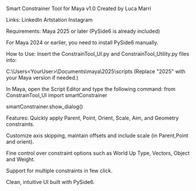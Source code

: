 Smart Constrainer Tool for Maya v1.0
Created by Luca Marri

Links:
LinkedIn
Artstation
Instagram

Requirements:
Maya 2025 or later (PySide6 is already included)

For Maya 2024 or earlier, you need to install PySide6 manually.

How to Use:
Insert the ConstrainTool_UI.py and ConstrainTool_Utility.py files into:

C:\Users\<YourUser>\Documents\maya\2025\scripts
(Replace "2025" with your Maya version if needed.)

In Maya, open the Script Editor and type the following command:
from ConstrainTool_UI import smartConstrainer

smartConstrainer.show_dialog()

Features:
Quickly apply Parent, Point, Orient, Scale, Aim, and Geometry constraints.

Customize axis skipping, maintain offsets and include scale (in Parent,Point and orient).

Fine control over constraint options such as World Up Type, Vectors, Object and Weight.

Support for multiple constraints in few click.

Clean, intuitive UI built with PySide6.
